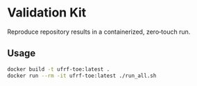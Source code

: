 # Validation Kit

Reproduce repository results in a containerized, zero‑touch run.

## Usage
```bash
docker build -t ufrf-toe:latest .
docker run --rm -it ufrf-toe:latest ./run_all.sh
```
